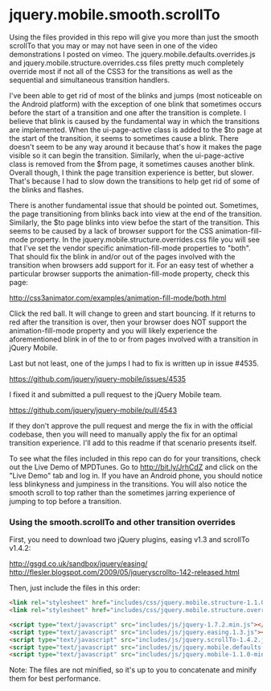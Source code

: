 jquery.mobile.smooth.scrollTo
============================= 

Using the files provided in this repo will give you more than just the smooth scrollTo that you may or may not have seen in one of the video demonstrations I posted on vimeo.  The jquery.mobile.defaults.overrides.js and jquery.mobile.structure.overrides.css files pretty much completely override most if not all of the CSS3 for the transitions as well as the sequential and simultaneous transition handlers.  

I've been able to get rid of most of the blinks and jumps (most noticeable on the Android platform) with the exception of one blink that sometimes occurs before the start of a transition and one after the transition is complete.  I believe that blink is caused by the fundamental way in which the transitions are implemented.  When the ui-page-active class is added to the $to page at the start of the transition, it seems to sometimes cause a blink.  There doesn't seem to be any way around it because that's how it makes the page visible so it can begin the transition.  Similarly, when the ui-page-active class is removed from the $from page, it sometimes causes another blink.  Overall though, I think the page transition experience is better, but slower.  That's because I had to slow down the transitions to help get rid of some of the blinks and flashes.  

There is another fundamental issue that should be pointed out.  Sometimes, the page transitioning from blinks back into view at the end of the transition.  Similarly, the $to page blinks into view befoe the start of the transition.  This seems to be caused by a lack of browser support for the CSS animation-fill-mode property.  In the jquery.mobile.structure.overrides.css file you will see that I've set the vendor specific animation-fill-mode properties to "both".  That should fix the blink in and/or out of the pages involved with the transition when browsers add support for it.  For an easy test of whether a particular browser supports the animation-fill-mode property, check this page:

http://css3animator.com/examples/animation-fill-mode/both.html

Click the red ball.  It will change to green and start bouncing.  If it returns to red after the transition is over, then your browser does NOT support the animation-fill-mode property and you will likely experience the aforementioned blink in of the to or from pages involved with a transition in jQuery Mobile.  

Last but not least, one of the jumps I had to fix is written up in issue #4535.  

https://github.com/jquery/jquery-mobile/issues/4535

I fixed it and submitted a pull request to the jQuery Mobile team.  

https://github.com/jquery/jquery-mobile/pull/4543

If they don't approve the pull request and merge the fix in with the official codebase, then you will need to manually apply the fix for an optimal transition experience.  I'll add to this readme if that scenario presents itself.  

To see what the files included in this repo can do for your transitions, check out the Live Demo of MPDTunes.  Go to http://bit.ly/JrhCdZ and click on the "Live Demo" tab and log in.  If you have an Android phone, you should notice less blinkyness and jumpiness in the transitions.  You will also notice the smooth scroll to top rather than the sometimes jarring experience of jumping to top before a transition. 

### Using the smooth.scrollTo and other transition overrides

First, you need to download two jQuery plugins, easing v1.3 and scrollTo v1.4.2:  

http://gsgd.co.uk/sandbox/jquery/easing/
http://flesler.blogspot.com/2009/05/jqueryscrollto-142-released.html

Then, just include the files in this order:

```html
<link rel="stylesheet" href="includes/css/jquery.mobile.structure-1.1.0.min.css" />
<link rel="stylesheet" href="includes/css/jquery.mobile.structure.overrides.css" />

<script type="text/javascript" src="includes/js/jquery-1.7.2.min.js"></script>
<script type="text/javascript" src="includes/js/jquery.easing.1.3.js"></script>
<script type="text/javascript" src="includes/js/jquery.scrollTo-1.4.2.js"></script>
<script type="text/javascript" src="includes/js/jquery.mobile.defaults.overrides.js"></script>
<script type="text/javascript" src="includes/js/jquery.mobile-1.1.0-min.js"></script>
```
Note:  The files are not minified, so it's up to you to concatenate and minify them for best performance.